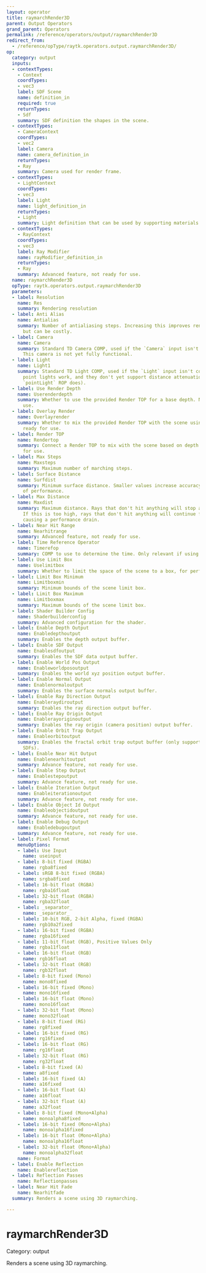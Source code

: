 ```yaml
---
layout: operator
title: raymarchRender3D
parent: Output Operators
grand_parent: Operators
permalink: /reference/operators/output/raymarchRender3D
redirect_from:
  - /reference/opType/raytk.operators.output.raymarchRender3D/
op:
  category: output
  inputs:
  - contextTypes:
    - Context
    coordTypes:
    - vec3
    label: SDF Scene
    name: definition_in
    required: true
    returnTypes:
    - Sdf
    summary: SDF definition the shapes in the scene.
  - contextTypes:
    - CameraContext
    coordTypes:
    - vec2
    label: Camera
    name: camera_definition_in
    returnTypes:
    - Ray
    summary: Camera used for render frame.
  - contextTypes:
    - LightContext
    coordTypes:
    - vec3
    label: Light
    name: light_definition_in
    returnTypes:
    - Light
    summary: Light definition that can be used by supporting materials.
  - contextTypes:
    - RayContext
    coordTypes:
    - vec3
    label: Ray Modifier
    name: rayModifier_definition_in
    returnTypes:
    - Ray
    summary: Advanced feature, not ready for use.
  name: raymarchRender3D
  opType: raytk.operators.output.raymarchRender3D
  parameters:
  - label: Resolution
    name: Res
    summary: Rendering resolution
  - label: Anti Alias
    name: Antialias
    summary: Number of antialiasing steps. Increasing this improves render quality
      but can be costly.
  - label: Camera
    name: Camera
    summary: Standard TD Camera COMP, used if the `Camera` input isn't connected.
      This camera is not yet fully functional.
  - label: Light
    name: Light1
    summary: Standard TD Light COMP, used if the `Light` input isn't connected. Only
      point lights work, and they don't yet support distance attenuation (though the
      `pointLight` ROP does).
  - label: Use Render Depth
    name: Userenderdepth
    summary: Whether to use the provided Render TOP for a base depth. Not ready for
      use.
  - label: Overlay Render
    name: Overlayrender
    summary: Whether to mix the provided Render TOP with the scene using depth. Not
      ready for use.
  - label: Render TOP
    name: Rendertop
    summary: Connect a Render TOP to mix with the scene based on depth. Not ready
      for use.
  - label: Max Steps
    name: Maxsteps
    summary: Maximum number of marching steps.
  - label: Surface Distance
    name: Surfdist
    summary: Minimum surface distance. Smaller values increase accuracy at the cost
      of performance.
  - label: Max Distance
    name: Maxdist
    summary: Maximum distance. Rays that don't hit anything will stop at this distance.
      If this is too high, rays that don't hit anything will continue for a long time,
      causing a performance drain.
  - label: Near Hit Range
    name: Nearhitrange
    summary: Advanced feature, not ready for use.
  - label: Time Reference Operator
    name: Timerefop
    summary: COMP to use to determine the time. Only relevant if using a time field.
  - label: Use Limit Box
    name: Uselimitbox
    summary: Whether to limit the space of the scene to a box, for performance improvements.
  - label: Limit Box Minimum
    name: Limitboxmin
    summary: Minimum bounds of the scene limit box.
  - label: Limit Box Maximum
    name: Limitboxmax
    summary: Maximum bounds of the scene limit box.
  - label: Shader Builder Config
    name: Shaderbuilderconfig
    summary: Advanced configuration for the shader.
  - label: Enable Depth Output
    name: Enabledepthoutput
    summary: Enables the depth output buffer.
  - label: Enable SDF Output
    name: Enablesdfoutput
    summary: Enables the SDF data output buffer.
  - label: Enable World Pos Output
    name: Enableworldposoutput
    summary: Enables the world xyz position output buffer.
  - label: Enable Normal Output
    name: Enablenormaloutput
    summary: Enables the surface normals output buffer.
  - label: Enable Ray Direction Output
    name: Enableraydiroutput
    summary: Enables the ray direction output buffer.
  - label: Enable Ray Origin Output
    name: Enablerayoriginoutput
    summary: Enables the ray origin (camera position) output buffer.
  - label: Enable Orbit Trap Output
    name: Enableorbitoutput
    summary: Enables the fractal orbit trap output buffer (only supported for certain
      SDFs).
  - label: Enable Near Hit Output
    name: Enablenearhitoutput
    summary: Advance feature, not ready for use.
  - label: Enable Step Output
    name: Enablestepoutput
    summary: Advance feature, not ready for use.
  - label: Enable Iteration Output
    name: Enableiterationoutput
    summary: Advance feature, not ready for use.
  - label: Enable Object Id Output
    name: Enableobjectidoutput
    summary: Advance feature, not ready for use.
  - label: Enable Debug Output
    name: Enabledebugoutput
    summary: Advance feature, not ready for use.
  - label: Pixel Format
    menuOptions:
    - label: Use Input
      name: useinput
    - label: 8-bit fixed (RGBA)
      name: rgba8fixed
    - label: sRGB 8-bit fixed (RGBA)
      name: srgba8fixed
    - label: 16-bit float (RGBA)
      name: rgba16float
    - label: 32-bit float (RGBA)
      name: rgba32float
    - label: _separator_
      name: _separator_
    - label: 10-bit RGB, 2-bit Alpha, fixed (RGBA)
      name: rgb10a2fixed
    - label: 16-bit fixed (RGBA)
      name: rgba16fixed
    - label: 11-bit float (RGB), Positive Values Only
      name: rgba11float
    - label: 16-bit float (RGB)
      name: rgb16float
    - label: 32-bit float (RGB)
      name: rgb32float
    - label: 8-bit fixed (Mono)
      name: mono8fixed
    - label: 16-bit fixed (Mono)
      name: mono16fixed
    - label: 16-bit float (Mono)
      name: mono16float
    - label: 32-bit float (Mono)
      name: mono32float
    - label: 8-bit fixed (RG)
      name: rg8fixed
    - label: 16-bit fixed (RG)
      name: rg16fixed
    - label: 16-bit float (RG)
      name: rg16float
    - label: 32-bit float (RG)
      name: rg32float
    - label: 8-bit fixed (A)
      name: a8fixed
    - label: 16-bit fixed (A)
      name: a16fixed
    - label: 16-bit float (A)
      name: a16float
    - label: 32-bit float (A)
      name: a32float
    - label: 8-bit fixed (Mono+Alpha)
      name: monoalpha8fixed
    - label: 16-bit fixed (Mono+Alpha)
      name: monoalpha16fixed
    - label: 16-bit float (Mono+Alpha)
      name: monoalpha16float
    - label: 32-bit float (Mono+Alpha)
      name: monoalpha32float
    name: Format
  - label: Enable Reflection
    name: Enablereflection
  - label: Reflection Passes
    name: Reflectionpasses
  - label: Near Hit Fade
    name: Nearhitfade
  summary: Renders a scene using 3D raymarching.

---
```


# raymarchRender3D

Category: output



Renders a scene using 3D raymarching.